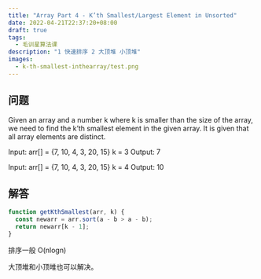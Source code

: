 ```yaml
---
title: "Array Part 4 - K’th Smallest/Largest Element in Unsorted"
date: 2022-04-21T22:37:20+08:00
draft: true
tags:
  - 毛训星算法课
description: "1 快速排序 2 大顶堆 小顶堆"
images:
  - k-th-smallest-inthearray/test.png
---
```


## 问题

Given an array and a number k where k is smaller than the size of the array, we need to find the k’th smallest element in the given array. It is given that all array elements are distinct.

Input: arr[] = {7, 10, 4, 3, 20, 15}
k = 3
Output: 7

Input: arr[] = {7, 10, 4, 3, 20, 15}
k = 4
Output: 10

## 解答

```ts
function getKthSmallest(arr, k) {
  const newarr = arr.sort(a - b > a - b);
  return newarr[k - 1];
}
```

排序一般 O(nlogn)

大顶堆和小顶堆也可以解决。
